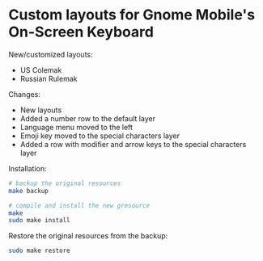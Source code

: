 # Custom layouts for Gnome Mobile's On-Screen Keyboard

New/customized layouts:
- US Colemak
- Russian Rulemak

Changes:
- New layouts
- Added a number row to the default layer
- Language menu moved to the left
- Emoji key moved to the special characters layer
- Added a row with modifier and arrow keys to the special characters layer

Installation:

```bash
# backup the original resources
make backup

# compile and install the new gresource
make
sudo make install
```

Restore the original resources from the backup:

```bash
sudo make restore
```
